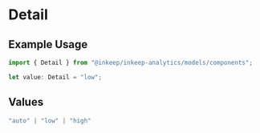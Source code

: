 # Detail

## Example Usage

```typescript
import { Detail } from "@inkeep/inkeep-analytics/models/components";

let value: Detail = "low";
```

## Values

```typescript
"auto" | "low" | "high"
```